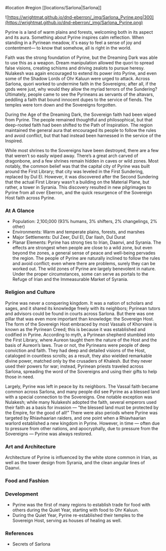  #location #region [[locations/Sarlona|Sarlona]]

![https://wrightmat.github.io/dnd-eberron/_img/Sarlona_Pyrine.png|300](https://wrightmat.github.io/dnd-eberron/_img/Sarlona_Pyrine.png)

Pyrine is a land of warm plains and forests, welcoming both in its aspect and its aura. Something about Pyrine inspires calm reflection. When standing in a Pyrinean meadow, it's easy to feel a sense of joy and contentment— to know that somehow, all is right in the world.

Faith was the strong foundation of Pyrine, but the Dreaming Dark was able to use this as a weapon. Dream manipulation allowed the quori to spread false visions, creating schisms and driving zealots to pursue heresy. Nulakesh was again encouraged to extend its power into Pyrine, and even some of the Shadow Lords of Ohr Kaluun were urged to attack. Across Sarlona, quori worked to undermine faith in the Sovereigns; after all, if the gods were just, why would they allow the myriad terrors of the Sundering? Ultimately, people came to see the Pyrineans as servants of the altavars, peddling a faith that bound innocent dupes to the service of fiends. The temples were torn down and the Sovereigns forgotten.

During the Age of the Dreaming Dark, the Sovereign faith had been wiped from Pyrine. The people remained thoughtful and philosophical, but that deep-rooted faith had been shifted to the Path of Inspiration. The region maintained the general aura that encouraged its people to follow the rules and avoid conflict, but that had instead been harnessed in the service of the Inspired.

While most shrines to the Sovereigns have been destroyed, there are a few that weren’t so easily wiped away. There’s a great arch carved of dragonbone, and a few shrines remain hidden in caves or wild zones. Most notably, the common belief was that the capital city of Pyrine was built around the First Library; that city was leveled in the First Sundering, replaced by Dul El. However, it was discovered after the Second Sundering that the actual First Library wasn’t a building on the Material Plane, but rather, a tower in Syrania. This discovery resulted in new pilgrimages to Pyrine from all over Eberron, and the quick resurgence of the Sovereign Host faith across Pyrine.

### At A Glance

* Population: 2,100,000 (93% humans, 3% shifters, 2% changelings, 2% other)
* Environments: Warm and temperate plains, forests, and marshes
* Major Settlements: Dul Zeer, Dul El, Dar Ilash, Dul Durat
* Planar Elements: Pyrine has strong ties to Irian, Daanvi, and Syrania. The effects are strongest when people are close to a wild zone, but even beyond the zones, a general sense of peace and well-being pervades the region. The people of Pyrine are naturally inclined to follow the rules and avoid conflict; even where there are problems, surely they can be worked out. The wild zones of Pyrine are largely benevolent in nature. Under the proper circumstances, some can serve as portals to the Refuge of Irian and the Immeasurable Market of Syrania.

### Religion and Culture

Pyrine was never a conquering kingdom. It was a nation of scholars and sages, and it shared its knowledge freely with its neighbors; Pyrinean tutors and advisors could be found in courts across Sarlona. But there was one pillar that was even more important than knowledge: the Sovereign Host. The form of the Sovereign Host embraced by most Vassals of Khorvaire is known as the Pyrinean Creed; this is because it was established and codified in Pyrine. According to myth, a Pyrinean shepherd stumbled into the First Library, where Aureon taught them the nature of the Host and the basis of Aureon’s laws. True or not, the Pyrineans were people of deep conviction and faith. They had deep and detailed visions of the Host, cataloged in countless scrolls; as a result, they also wielded remarkable divine power, matched only by the crusaders of Khalesh. But they never used their powers for war; instead, Pyrinean priests traveled across Sarlona, spreading the word of the Sovereigns and using their gifts to help those in need.

Largely, Pyrine was left in peace by its neighbors. The Vassal faith became common across Sarlona, and many people did see Pyrine as a blessed land with a special connection to the Sovereigns. One notable exception was Nulakesh; while many Nulakeshi adopted the faith, several emperors used their faith as a basis for invasion — “the blessed land must be protected by the Empire, for the good of all!” There were also periods where Pyrine was targeted by Rhiavhaarian raiders, and one point when a Rhiavhaarian warlord established a new kingdom in Pyrine. However, in time — often due to pressure from other nations, and apocryphally, due to pressure from the Sovereigns — Pyrine was always restored.

### Art and Architecture

Architecture of Pyrine is influenced by the white stone common in Irian, as well as the tower design from Syrania, and the clean angular lines of Daanvi.

### Food and Fashion


### Development

* Pyrine was the first of many regions to establish trade for food with others during the Quiet Year, starting with food to Ohr Kaluun.
* During the Quiet Year, Pyrine re-established their temples to the Sovereign Host, serving as houses of healing as well.

### References

* Secrets of Sarlona
